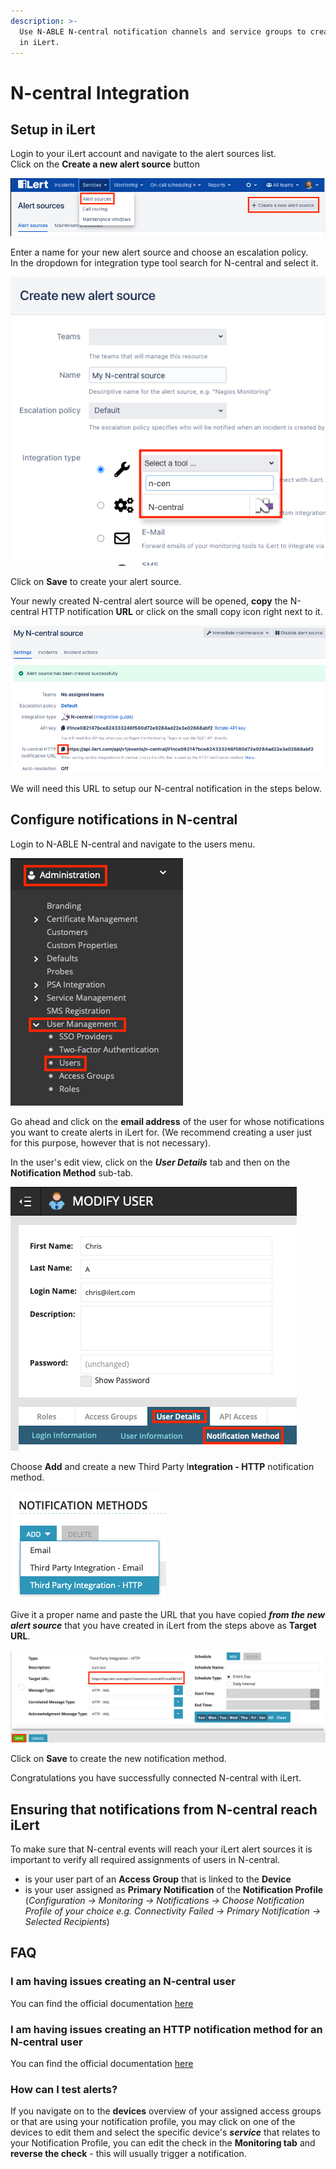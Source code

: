 ```yaml
---
description: >-
  Use N-ABLE N-central notification channels and service groups to create alerts
  in iLert.
---
```


# N-central Integration

## Setup in iLert

Login to your iLert account and navigate to the alert sources list.\
Click on the **Create a new alert source** button

![](<../.gitbook/assets/image (40).png>)

Enter a name for your new alert source and choose an escalation policy.\
In the dropdown for integration type tool search for N-central and select it.

![](<../.gitbook/assets/image (41).png>)

Click on **Save** to create your alert source.

Your newly created N-central alert source will be opened, **copy** the N-central HTTP notification **URL** or click on the small copy icon right next to it.

![](<../.gitbook/assets/image (42).png>)

We will need this URL to setup our N-central notification in the steps below.

## Configure notifications in N-central

Login to N-ABLE N-central and navigate to the users menu.

![](<../.gitbook/assets/image (43).png>)

Go ahead and click on the **email address** of the user for whose notifications you want to create alerts in iLert for. (We recommend creating a user just for this purpose, however that is not necessary).

In the user's edit view, click on the _**User Details**_ tab and then on the **Notification Method** sub-tab.

![](<../.gitbook/assets/image (44).png>)

Choose **Add** and create a new Third Party I**ntegration - HTTP** notification method.

![](<../.gitbook/assets/image (45).png>)

Give it a proper name and paste the URL that you have copied _**from the new alert source**_ that you have created in iLert from the steps above as **Target URL**.

![](<../.gitbook/assets/image (46).png>)

Click on **Save** to create the new notification method.

Congratulations you have successfully connected N-central with iLert.

## Ensuring that notifications from N-central reach iLert

To make sure that N-central events will reach your iLert alert sources it is important to verify all required assignments of users in N-central.

* is your user part of an **Access Group** that is linked to the **Device**
* is your user assigned as **Primary Notification** of the **Notification Profile** (_Configuration -> Monitoring -> Notifications -> Choose Notification Profile of your choice e.g. Connectivity Failed -> Primary Notification -> Selected Recipients_)

## FAQ

### I am having issues creating an N-central user

You can find the official documentation [here](https://documentation.n-able.com/N-central/userguide/Content/User_Management/Role%20Based%20Permissions/role_based_permissions_create_user.htm)

### I am having issues creating an HTTP notification method for an N-central user

You can find the official documentation [here](https://documentation.n-able.com/N-central/userguide/Content/Further_Reading/API_Level_Integration/API_Integration_NotifReg.html)

### How can I test alerts?

If you navigate on to the **devices** overview of your assigned access groups or that are using your notification profile, you may click on one of the devices to edit them and select the specific device's _**service**_ that relates to your Notification Profile, you can edit the check in the **Monitoring tab** and **reverse the check** - this will usually trigger a notification.
